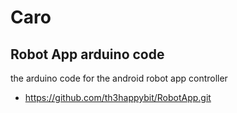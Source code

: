 # Caro
## Robot App arduino code

the arduino code for the android robot app controller

* https://github.com/th3happybit/RobotApp.git
